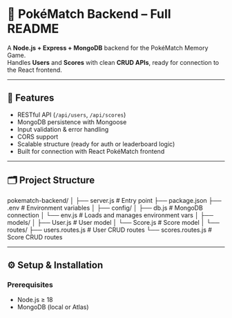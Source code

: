# 🧩 PokéMatch Backend – Full README

A **Node.js + Express + MongoDB** backend for the PokéMatch Memory Game.  
Handles **Users** and **Scores** with clean **CRUD APIs**, ready for connection to the React frontend.

---

## 🚀 Features
- RESTful API (`/api/users`, `/api/scores`)
- MongoDB persistence with Mongoose
- Input validation & error handling
- CORS support
- Scalable structure (ready for auth or leaderboard logic)
- Built for connection with React PokéMatch frontend

---

## 🗂️ Project Structure
pokematch-backend/
│
├── server.js # Entry point
├── package.json
├── .env # Environment variables
│
├── config/
│ ├── db.js # MongoDB connection
│ └── env.js # Loads and manages environment vars
│
├── models/
│ ├── User.js # User model
│ └── Score.js # Score model
│
└── routes/
├── users.routes.js # User CRUD routes
└── scores.routes.js # Score CRUD routes

---

## ⚙️ Setup & Installation

### Prerequisites
- Node.js ≥ 18
- MongoDB (local or Atlas)

